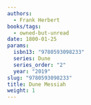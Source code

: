 ```yaml
---
authors:
  - Frank Herbert
books/tags:
  - owned-but-unread
date: 1800-01-25
params:
  isbn13: "9780593098233"
  series: Dune
  series_order: "2"
  year: "2019"
slug: "9780593098233"
title: Dune Messiah
weight: 1
---
```


<!--more-->
